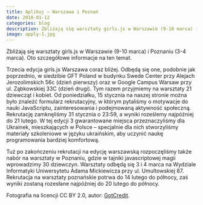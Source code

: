 ```yaml
---
title: Aplikuj – Warszawa i Poznań
date: 2018-01-12
categories: blog
description: Zbliżają się warsztaty girls.js w Warszawie (9-10 marca) i Poznaniu (3-4 marca). Oto szczegółowe informacje na ten temat.
image: apply-1.jpg
---
```

Zbliżają się warsztaty girls.js w Warszawie (9-10 marca) i Poznaniu (3-4 marca). Oto szczegółowe informacje na ten temat.

Trzecia edycja girls.js Warszawa coraz bliżej. Odbędą się one, podobnie jak poprzednio, w siedzibie GFT Poland w budynku Swede Center przy Alejach Jerozolimskich 56c (dzień pierwszy) oraz w Google Campus Warsaw przy ul. Ząbkowskiej 33C (dzień drugi). Tym razem przyjmiemy na warsztaty 21 dziewcząt i kobiet. Od poniedziałku, 15 stycznia na naszej stronie można było znaleźć formularz rekrutacyjny, w którym pytaliśmy o motywacje do nauki JavaScriptu, zainteresowania i podejmowaną aktywność społeczną. Rekrutację zamknęliśmy 31 stycznia o 23:59, a wyniki roześlemy najpóźniej do 21 lutego.
W tej edycji 3 gwarantowane miejsca przeznaczyliśmy dla Ukrainek, mieszkających w Polsce – specjalnie dla nich stworzyliśmy materiały szkoleniowe w języku ukraińskim, aby uczynić naukę programowania bardziej komfortową.

Tuż po zakończeniu rekrutacji na edycję warszawską rozpoczęliśmy także nabór na warsztaty w Poznaniu, gdzie w tajniki javascriptowej magii wprowadzimy 30 dziewczyn. Warsztaty odbędą się 3 i 4 marca na Wydziale Informatyki Uniwersytetu Adama Mickiewicza przy ul. Umultowskiej 87. Rekrutacja na warsztaty poznańskie potrwa do 14 lutego do północy, zaś wyniki zostaną rozesłane najpóźniej do 20 lutego do północy.

Fotografia na licencji CC BY 2.0, autor: [GotCredit](https://www.gotcredit.com/).
